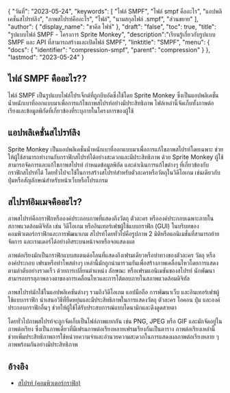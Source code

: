 {
"วันที่": "2023-05-24",
  "keywords": [
"ไฟล์ SMPF",
"ไฟล์ smpf คืออะไร",
"แอปพลิเคชั่นสไปรท์ลิง",
"ภาพสไปรท์คืออะไร",
"ไฟล์",
"นามสกุลไฟล์ .smpf",
"ส่วนขยาย"
],
  "author": {
"display_name": "ชาคีล ไฟซ์"
},
"draft": "false",
"toc": true,
"title": "รูปแบบไฟล์ SMPF - โครงการ Sprite Monkey",
  "description":"เรียนรู้เกี่ยวกับรูปแบบ SMPF และ API ที่สามารถสร้างและเปิดไฟล์ SMPF",
"linktitle": "SMPF",
  "menu": {
    "docs": {
      "identifier": "compression-smpf",
      "parent": "compression"
}
},
"lastmod": "2023-05-24"
}

## ไฟล์ SMPF คืออะไร??

ไฟล์ SMPF เป็นรูปแบบไฟล์โปรเจ็กต์ที่ถูกบีบอัดซึ่งใช้โดย Sprite Monkey ซึ่งเป็นแอปพลิเคชั่นน้ำหนักเบาที่ออกแบบมาเพื่อการแก้ไขภาพสไปรท์อย่างมีประสิทธิภาพ ไฟล์เหล่านี้จัดเก็บทั้งภาพต่อเรียงและข้อมูลพิกัดที่เกี่ยวข้องที่ระบุภายในโครงการของผู้ใช้

## แอปพลิเคชั่นสไปรท์ลิง

Sprite Monkey เป็นแอปพลิเคชั่นน้ำหนักเบาที่ออกแบบมาเพื่อการแก้ไขภาพสไปรท์โดยเฉพาะ ช่วยให้ผู้ใช้สามารถทำงานกับกราฟิกสไปรท์ได้อย่างสะดวกและมีประสิทธิภาพ ด้วย Sprite Monkey ผู้ใช้สามารถจัดการและแก้ไขภาพสไปรท์ กำหนดข้อมูลพิกัด และดำเนินการแก้ไขต่างๆ ที่เกี่ยวข้องกับกราฟิกสไปรท์ได้ โดยทั่วไปจะใช้ในการสร้างสไปรท์สำหรับตัวละครหรือวัตถุในวิดีโอเกม เช่นเดียวกับปุ่มหรือสัญลักษณ์สำหรับหน้าเว็บหรือโปรแกรม

## สไปรท์อิมเมจคืออะไร?

ภาพสไปรท์คือกราฟิกหรือองค์ประกอบภาพที่แสดงถึงวัตถุ ตัวละคร หรือองค์ประกอบเฉพาะภายในสภาพแวดล้อมดิจิทัล เช่น วิดีโอเกม หรืออินเทอร์เฟซผู้ใช้แบบกราฟิก (GUI) ในบริบทของคอมพิวเตอร์กราฟิกและการพัฒนาเกม สไปรท์โดยทั่วไปคือรูปภาพ 2 มิติหรือแอนิเมชั่นที่สามารถย้าย จัดการ และเรนเดอร์ได้อย่างอิสระบนหน้าจอหรือจอแสดงผล

ภาพต่อเรียงมักเป็นกราฟิกแบบสแตนด์อโลนที่แสดงถึงเฟรมเดียวหรือท่าทางของตัวละคร วัตถุ หรือองค์ประกอบ เฟรมหรือท่าโพสต่างๆ เหล่านี้มักถูกนำมารวมกันเพื่อสร้างภาพเคลื่อนไหวโดยการแสดงตามลำดับอย่างรวดเร็ว ด้วยการเปลี่ยนตำแหน่ง ลักษณะ หรือเฟรมแอนิเมชันของสไปรท์ นักพัฒนาสามารถบรรลุภาพลวงตาของการเคลื่อนไหวและการโต้ตอบภายในสภาพแวดล้อมดิจิทัล

ภาพสไปรท์มักใช้ในแอปพลิเคชันต่างๆ รวมถึงวิดีโอเกม แอปมือถือ การพัฒนาเว็บ และอินเทอร์เฟซผู้ใช้แบบกราฟิก นำเสนอวิธีที่ยืดหยุ่นและมีประสิทธิภาพในการแสดงวัตถุ ตัวละคร ไอคอน ปุ่ม และองค์ประกอบกราฟิกอื่นๆ ช่วยให้ผู้ใช้ได้รับประสบการณ์แบบไดนามิกและดึงดูดสายตา

โดยทั่วไปภาพสไปรท์จะถูกจัดเก็บเป็นไฟล์ภาพแยกกัน เช่น PNG, JPEG หรือ GIF และมักจัดอยู่ในภาพต่อเรียง ซึ่งเป็นภาพเดี่ยวที่มีเฟรมภาพต่อเรียงหลายเฟรมเรียงกันเป็นตาราง ภาพต่อเรียงเหล่านี้ช่วยเพิ่มประสิทธิภาพการใช้หน่วยความจำและอำนวยความสะดวกในการแสดงผลภาพต่อเรียงหลาย ๆ ภาพพร้อมกันอย่างมีประสิทธิภาพ

## อ้างอิง
* [สไปรท์ (คอมพิวเตอร์กราฟิก)](https://en.wikipedia.org/wiki/Sprite_(computer_graphics))

